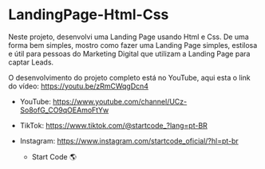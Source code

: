 # LandingPage-Html-Css

Neste projeto, desenvolvi uma Landing Page usando Html e Css. De uma forma bem simples, mostro como fazer uma Landing Page simples, estilosa e útil para pessoas do Marketing Digital que utilizam a Landing Page para captar Leads. 

O desenvolvimento do projeto completo está no YouTube, aqui esta o link do vídeo: https://youtu.be/zRmCWqgDcn4

 - YouTube: https://www.youtube.com/channel/UCz-So8ofG_CO9qOEAmoFtYw

 - TikTok: https://www.tiktok.com/@startcode_?lang=pt-BR

 - Instagram: https://www.instagram.com/startcode_oficial/?hl=pt-br

   - Start Code 🌎
